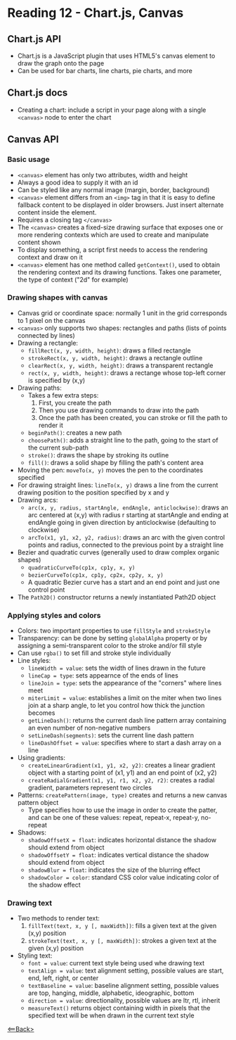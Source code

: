 # Reading 12 - Chart.js, Canvas

## Chart.js API
- Chart.js is a JavaScript plugin that uses HTML5's canvas element to draw the graph onto the page
- Can be used for bar charts, line charts, pie charts, and more

## Chart.js docs
- Creating a chart: include a script in your page along with a single ```<canvas>``` node to enter the chart

## Canvas API

### Basic usage
- ```<canvas>``` element has only two attributes, width and height
- Always a good idea to supply it with an id
- Can be styled like any normal image (margin, border, background)
- ```<canvas>``` element differs from an ```<img>``` tag in that it is easy to define fallback content to be displayed in older browsers. Just insert alternate content inside the element.
- Requires a closing tag ```</canvas>```
- The ```<canvas>``` creates a fixed-size drawing surface that exposes one or more rendering contexts which are used to create and manipulate content shown
- To display something, a script first needs to access the rendering context and draw on it
- ```<canvas>``` element has one method called ```getContext()```, used to obtain the rendering context and its drawing functions. Takes one parameter, the type of context ("2d" for example)

### Drawing shapes with canvas
- Canvas grid or coordinate space: normally 1 unit in the grid corresponds to 1 pixel on the canvas
- ```<canvas>``` only supports two shapes: rectangles and paths (lists of points connected by lines)
- Drawing a rectangle:
  - ```fillRect(x, y, width, height)```: draws a filled rectangle
  - ```strokeRect(x, y, width, height)```: draws a rectangle outline
  - ```clearRect(x, y, width, height)```: draws a transparent rectangle
  - ```rect(x, y, width, height)```: draws a rectange whose top-left corner is specified by (x,y)
- Drawing paths:
  - Takes a few extra steps:
    1. First, you create the path
    1. Then you use drawing commands to draw into the path
    1. Once the path has been created, you can stroke or fill the path to render it
  - ```beginPath()```: creates a new path
  - ```choosePath()```: adds a straight line to the path, going to the start of the current sub-path
  - ```stroke()```: draws the shape by stroking its outline
  - ```fill()```: draws a solid shape by filling the path's content area
- Moving the pen: ```moveTo(x, y)``` moves the pen to the coordinates specified
- For drawing straight lines: ```lineTo(x, y)``` draws a line from the current drawing position to the position specified by x and y
- Drawing arcs:
  - ```arc(x, y, radius, startAngle, endAngle, anticlockwise)```: draws an arc centered at (x,y) with radius r starting at startAngle and ending at endAngle going in given direction by anticlockwise (defaulting to clockwise)
  - ```arcTo(x1, y1, x2, y2, radius)```: draws an arc with the given control points and radius, connected to the previous point by a straight line
- Bezier and quadratic curves (generally used to draw complex organic shapes)
  - ```quadraticCurveTo(cp1x, cp1y, x, y)```
  - ```bezierCurveTo(cp1x, cp1y, cp2x, cp2y, x, y)```
  - A quadratic Bezier curve has a start and an end point and just one control point
- The ```Path2D()``` constructor returns a newly instantiated Path2D object

### Applying styles and colors
- Colors: two important properties to use ```fillStyle``` and ```strokeStyle```
- Transparency: can be done by setting ```globalAlpha``` property or by assigning a semi-transparent color to the stroke and/or fill style
- Can use ```rgba()``` to set fill and stroke style individually
- Line styles:
  - ```lineWidth = value```: sets the width of lines drawn in the future
  - ```lineCap = type```: sets appearnce of the ends of lines
  - ```lineJoin = type```: sets the appearance of the "corners" where lines meet
  - ```miterLimit = value```: establishes a limit on the miter when two lines join at a sharp angle, to let you control how thick the junction becomes
  - ```getLineDash()```: returns the current dash line pattern array containing an even number of non-negative numbers
  - ```setLineDash(segments)```: sets the current line dash pattern
  - ```lineDashOffset = value```: specifies where to start a dash array on a line
- Using gradients: 
  - ```createLinearGradient(x1, y1, x2, y2)```: creates a linear gradient object with a starting point of (x1, y1) and an end point of (x2, y2)
  - ```createRadialGradient(x1, y1, r1, x2, y2, r2)```: creates a radial gradient, parameters represent two circles
- Patterns: ```createPattern(image, type)``` creates and returns a new canvas pattern object
  - Type specifies how to use the image in order to create the patter, and can be one of these values: repeat, repeat-x, repeat-y, no-repeat
- Shadows: 
  - ```shadowOffsetX = float```: indicates horizontal distance the shadow should extend from object
  - ```shadowOffsetY = float```: indicates vertical distance the shadow should extend from object
  - ```shadowBlur = float```: indicates the size of the blurring effect
  - ```shadowColor = color```: standard CSS color value indicating color of the shadow effect

### Drawing text
- Two methods to render text:
  1. ```fillText(text, x, y [, maxWidth])```: fills a given text at the given (x,y) position
  1. ```strokeText(text, x, y [, maxWidth])```: strokes a given text at the given (x,y) position
- Styling text:
  - ```font = value```: current text style being used whe drawing text
  - ```textAlign = value```: text alignment setting, possible values are start, end, left, right, or center
  - ```textBaseline = value```: baseline alignment setting, possible values are top, hanging, middle, alphabetic, ideographic, bottom
  - ```direction = value```: directionality, possible values are ltr, rtl, inherit
  - ```measureText()``` returns object containing width in pixels that the specified text will be when drawn in the current text style

[<==Back>](README.md)